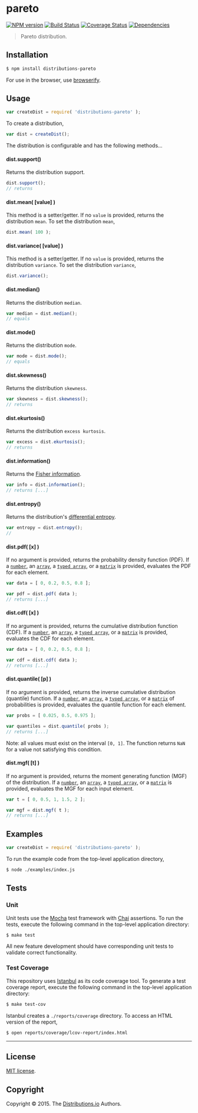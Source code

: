 pareto
===
[![NPM version][npm-image]][npm-url] [![Build Status][travis-image]][travis-url] [![Coverage Status][coveralls-image]][coveralls-url] [![Dependencies][dependencies-image]][dependencies-url]

> Pareto distribution.


## Installation

``` bash
$ npm install distributions-pareto
```

For use in the browser, use [browserify](https://github.com/substack/node-browserify).


## Usage


``` javascript
var createDist = require( 'distributions-pareto' );
```

To create a distribution,

``` javascript
var dist = createDist();
```

The distribution is configurable and has the following methods...


#### dist.support()

Returns the distribution support.

``` javascript
dist.support();
// returns
```


#### dist.mean( [value] )

This method is a setter/getter. If no `value` is provided, returns the distribution `mean`. To set the distribution `mean`,

``` javascript
dist.mean( 100 );
```


#### dist.variance( [value] )

This method is a setter/getter. If no `value` is provided, returns the distribution `variance`. To set the distribution `variance`,

``` javascript
dist.variance();
```


#### dist.median()

Returns the distribution `median`.

``` javascript
var median = dist.median();
// equals
```


#### dist.mode()

Returns the distribution `mode`.

``` javascript
var mode = dist.mode();
// equals
```


#### dist.skewness()

Returns the distribution `skewness`.

``` javascript
var skewness = dist.skewness();
// returns
```

#### dist.ekurtosis()

Returns the distribution `excess kurtosis`.

``` javascript
var excess = dist.ekurtosis();
// returns
```


#### dist.information()

Returns the [Fisher information](http://en.wikipedia.org/wiki/Fisher_information).

``` javascript
var info = dist.information();
// returns [...]
```


#### dist.entropy()

Returns the distribution's [differential entropy](http://en.wikipedia.org/wiki/Differential_entropy).

``` javascript
var entropy = dist.entropy();
//
```

#### dist.pdf( [x] )

If no argument is provided, returns the probability density function (PDF). If a [`number`](https://developer.mozilla.org/en-US/docs/Web/JavaScript/Reference/Global_Objects/Number), an [`array`](https://developer.mozilla.org/en-US/docs/Web/JavaScript/Reference/Global_Objects/Array), a [`typed array`](https://developer.mozilla.org/en-US/docs/Web/JavaScript/Typed_arrays), or a [`matrix`](https://github.com/dstructs/matrix) is provided, evaluates the PDF for each element.

``` javascript
var data = [ 0, 0.2, 0.5, 0.8 ];

var pdf = dist.pdf( data );
// returns [...]
```

#### dist.cdf( [x] )

If no argument is provided, returns the cumulative distribution function (CDF). If a [`number`](https://developer.mozilla.org/en-US/docs/Web/JavaScript/Reference/Global_Objects/Number), an [`array`](https://developer.mozilla.org/en-US/docs/Web/JavaScript/Reference/Global_Objects/Array), a [`typed array`](https://developer.mozilla.org/en-US/docs/Web/JavaScript/Typed_arrays), or a [`matrix`](https://github.com/dstructs/matrix) is provided, evaluates the CDF for each element.


``` javascript
var data = [ 0, 0.2, 0.5, 0.8 ];

var cdf = dist.cdf( data );
// returns [...]
```


#### dist.quantile( [p] )

If no argument is provided, returns the inverse cumulative distribution (quantile) function. If a [`number`](https://developer.mozilla.org/en-US/docs/Web/JavaScript/Reference/Global_Objects/Number), an [`array`](https://developer.mozilla.org/en-US/docs/Web/JavaScript/Reference/Global_Objects/Array), a [`typed array`](https://developer.mozilla.org/en-US/docs/Web/JavaScript/Typed_arrays), or a [`matrix`](https://github.com/dstructs/matrix) of probabilities is provided, evaluates the quantile function for each element.

``` javascript
var probs = [ 0.025, 0.5, 0.975 ];

var quantiles = dist.quantile( probs );
// returns [...]
```

Note: all values must exist on the interval `[0, 1]`. The function returns `NaN` for a value not satisfying this condition.

#### dist.mgf( [t] )

If no argument is provided, returns the moment generating function (MGF) of the distribution. If a [`number`](https://developer.mozilla.org/en-US/docs/Web/JavaScript/Reference/Global_Objects/Number), an [`array`](https://developer.mozilla.org/en-US/docs/Web/JavaScript/Reference/Global_Objects/Array), a [`typed array`](https://developer.mozilla.org/en-US/docs/Web/JavaScript/Typed_arrays), or a [`matrix`](https://github.com/dstructs/matrix) is provided, evaluates the MGF for each input element.

``` javascript
var t = [ 0, 0.5, 1, 1.5, 2 ];

var mgf = dist.mgf( t );
// returns [...]
```

## Examples

``` javascript
var createDist = require( 'distributions-pareto' );
```

To run the example code from the top-level application directory,

``` bash
$ node ./examples/index.js
```


## Tests

### Unit

Unit tests use the [Mocha](http://mochajs.org) test framework with [Chai](http://chaijs.com) assertions. To run the tests, execute the following command in the top-level application directory:

``` bash
$ make test
```

All new feature development should have corresponding unit tests to validate correct functionality.


### Test Coverage

This repository uses [Istanbul](https://github.com/gotwarlost/istanbul) as its code coverage tool. To generate a test coverage report, execute the following command in the top-level application directory:

``` bash
$ make test-cov
```

Istanbul creates a `./reports/coverage` directory. To access an HTML version of the report,

``` bash
$ open reports/coverage/lcov-report/index.html
```


---
## License

[MIT license](http://opensource.org/licenses/MIT).


## Copyright

Copyright &copy; 2015. The [Distributions.io](https://github.com/distributions-io) Authors.


[npm-image]: http://img.shields.io/npm/v/distributions-pareto.svg
[npm-url]: https://npmjs.org/package/distributions-pareto

[travis-image]: http://img.shields.io/travis/distributions-io/pareto/master.svg
[travis-url]: https://travis-ci.org/distributions-io/pareto

[coveralls-image]: https://img.shields.io/coveralls/distributions-io/pareto/master.svg
[coveralls-url]: https://coveralls.io/r/distributions-io/pareto?branch=master

[dependencies-image]: http://img.shields.io/david/distributions-io/pareto.svg
[dependencies-url]: https://david-dm.org/distributions-io/pareto

[dev-dependencies-image]: http://img.shields.io/david/dev/distributions-io/pareto.svg
[dev-dependencies-url]: https://david-dm.org/dev/distributions-io/pareto

[github-issues-image]: http://img.shields.io/github/issues/distributions-io/pareto.svg
[github-issues-url]: https://github.com/distributions-io/pareto/issues
